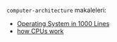 `computer-architecture` makaleleri:

- [Operating System in 1000 Lines](os-in-1000-lines.md)
- [how CPUs work](how-cpus-work.md)
